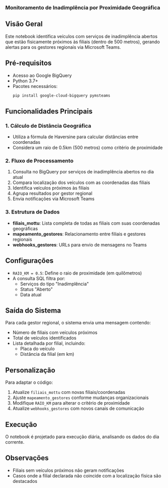 ### Monitoramento de Inadimplência por Proximidade Geográfica
## Visão Geral
Este notebook identifica veículos com serviços de inadimplência abertos que estão fisicamente próximos às filiais (dentro de 500 metros), gerando alertas para os gestores regionais via Microsoft Teams.

## Pré-requisitos
- Acesso ao Google BigQuery
- Python 3.7+
- Pacotes necessários:
  ```bash
  pip install google-cloud-bigquery pymsteams
  ```

## Funcionalidades Principais

### 1. Cálculo de Distância Geográfica
- Utiliza a fórmula de Haversine para calcular distâncias entre coordenadas
- Considera um raio de 0.5km (500 metros) como critério de proximidade

### 2. Fluxo de Processamento
1. Consulta no BigQuery por serviços de inadimplência abertos no dia atual
2. Compara localização dos veículos com as coordenadas das filiais
3. Identifica veículos próximos às filiais
4. Agrupa resultados por gestor regional
5. Envia notificações via Microsoft Teams

### 3. Estrutura de Dados
- **filiais_mottu**: Lista completa de todas as filiais com suas coordenadas geográficas
- **mapeamento_gestores**: Relacionamento entre filiais e gestores regionais
- **webhooks_gestores**: URLs para envio de mensagens no Teams

## Configurações
- `RAIO_KM = 0.5`: Define o raio de proximidade (em quilômetros)
- A consulta SQL filtra por:
  - Serviços do tipo "Inadimplência"
  - Status "Aberto"
  - Data atual

## Saída do Sistema
Para cada gestor regional, o sistema envia uma mensagem contendo:
- Número de filiais com veículos próximos
- Total de veículos identificados
- Lista detalhada por filial, incluindo:
  - Placa do veículo
  - Distância da filial (em km)

## Personalização
Para adaptar o código:
1. Atualize `filiais_mottu` com novas filiais/coordenadas
2. Ajuste `mapeamento_gestores` conforme mudanças organizacionais
3. Modifique `RAIO_KM` para alterar o critério de proximidade
4. Atualize `webhooks_gestores` com novos canais de comunicação

## Execução
O notebook é projetado para execução diária, analisando os dados do dia corrente.


## Observações
- Filiais sem veículos próximos não geram notificações
- Casos onde a filial declarada não coincide com a localização física são destacados
